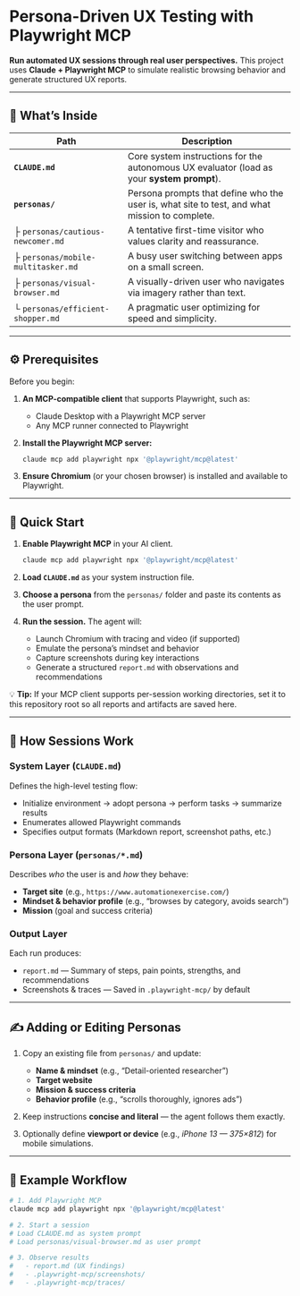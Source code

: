 # Persona-Driven UX Testing with Playwright MCP

**Run automated UX sessions through real user perspectives.**
This project uses **Claude + Playwright MCP** to simulate realistic browsing behavior and generate structured UX reports.

---

## 📂 What’s Inside
| Path                               | Description                                                                                   |
| ---------------------------------- | --------------------------------------------------------------------------------------------- |
| **`CLAUDE.md`**                    | Core system instructions for the autonomous UX evaluator (load as your **system prompt**).    |
| **`personas/`**                    | Persona prompts that define who the user is, what site to test, and what mission to complete. |
| ├ `personas/cautious-newcomer.md`  | A tentative first-time visitor who values clarity and reassurance.                            |
| ├ `personas/mobile-multitasker.md` | A busy user switching between apps on a small screen.                                         |
| ├ `personas/visual-browser.md`     | A visually-driven user who navigates via imagery rather than text.                            |
| └ `personas/efficient-shopper.md`  | A pragmatic user optimizing for speed and simplicity.                                         |


---

## ⚙️ Prerequisites

Before you begin:

1. **An MCP-compatible client** that supports Playwright, such as:

   * Claude Desktop with a Playwright MCP server
   * Any MCP runner connected to Playwright
2. **Install the Playwright MCP server:**

   ```bash
   claude mcp add playwright npx '@playwright/mcp@latest'
   ```
3. **Ensure Chromium** (or your chosen browser) is installed and available to Playwright.

---

## 🚀 Quick Start

1. **Enable Playwright MCP** in your AI client.

   ```bash
   claude mcp add playwright npx '@playwright/mcp@latest'
   ```
2. **Load `CLAUDE.md`** as your system instruction file.
3. **Choose a persona** from the `personas/` folder and paste its contents as the user prompt.
4. **Run the session.** The agent will:

   * Launch Chromium with tracing and video (if supported)
   * Emulate the persona’s mindset and behavior
   * Capture screenshots during key interactions
   * Generate a structured `report.md` with observations and recommendations

💡 **Tip:** If your MCP client supports per-session working directories, set it to this repository root so all reports and artifacts are saved here.

---

## 🧠 How Sessions Work

### System Layer (`CLAUDE.md`)

Defines the high-level testing flow:

* Initialize environment → adopt persona → perform tasks → summarize results
* Enumerates allowed Playwright commands
* Specifies output formats (Markdown report, screenshot paths, etc.)

### Persona Layer (`personas/*.md`)

Describes *who* the user is and *how* they behave:

* **Target site** (e.g., `https://www.automationexercise.com/`)
* **Mindset & behavior profile** (e.g., “browses by category, avoids search”)
* **Mission** (goal and success criteria)

### Output Layer

Each run produces:

* `report.md` — Summary of steps, pain points, strengths, and recommendations
* Screenshots & traces — Saved in `.playwright-mcp/` by default

---

## ✍️ Adding or Editing Personas

1. Copy an existing file from `personas/` and update:

   * **Name & mindset** (e.g., “Detail-oriented researcher”)
   * **Target website**
   * **Mission & success criteria**
   * **Behavior profile** (e.g., “scrolls thoroughly, ignores ads”)
2. Keep instructions **concise and literal** — the agent follows them exactly.
3. Optionally define **viewport or device** (e.g., *iPhone 13 — 375×812*) for mobile simulations.

---

## 🧩 Example Workflow

```bash
# 1. Add Playwright MCP
claude mcp add playwright npx '@playwright/mcp@latest'

# 2. Start a session
# Load CLAUDE.md as system prompt
# Load personas/visual-browser.md as user prompt

# 3. Observe results
#   - report.md (UX findings)
#   - .playwright-mcp/screenshots/
#   - .playwright-mcp/traces/
```
